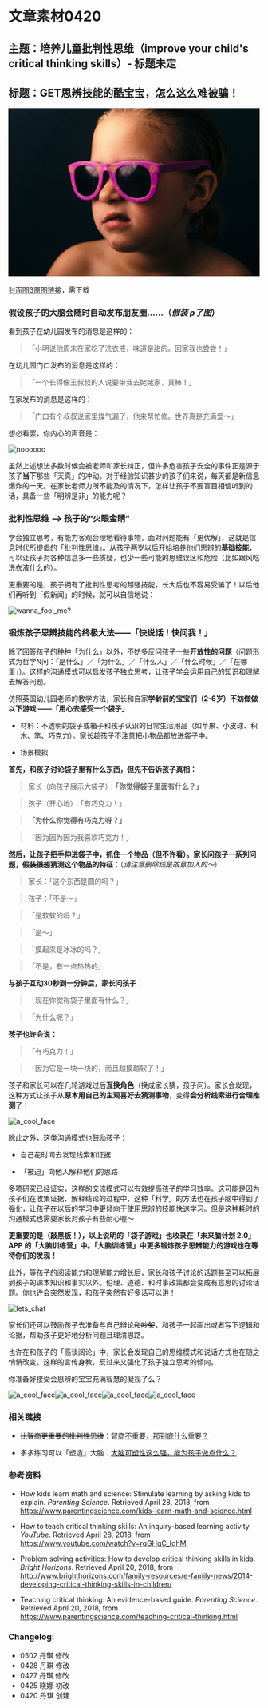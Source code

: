 # 文章素材0420


## 主题：培养儿童批判性思维（improve your child's critical thinking skills）- 标题未定


## 标题：GET思辨技能的酷宝宝，怎么这么难被骗！


![封面图3（开源图片）](cool_face2.jpg)

[封面图3原图链接](https://unsplash.com/photos/Qz_QW-_1CzA)，需下载

### **假设孩子的大脑会随时自动发布朋友圈……**（_假装 p了图_）


看到孩子在幼儿园发布的消息是这样的：


>「小明说他周末在家吃了洗衣液，味道是甜的。回家我也尝尝！」


在幼儿园门口发布的消息是这样的：


>「一个长得像王叔叔的人说要带我去姥姥家，真棒！」


在家发布的消息是这样的：


>「门口有个叔叔说家里煤气漏了，他来帮忙修。世界真是充满爱～」


想必看罢，你内心的声音是：


![noooooo](http://ws1.sinaimg.cn/large/9150e4e5gw1fbkootd84fj205604uq2s.jpg)


虽然上述想法多数时候会被老师和家长纠正，但许多危害孩子安全的事件正是源于孩子**当下**那些「天真」的冲动。对于经验知识甚少的孩子们来说，每天都是新信息爆炸的一天。在家长老师力所不能及的情况下，怎样让孩子不要盲目相信听到的话，具备一些「明辨是非」的能力呢？


### 批判性思维 --> 孩子的“火眼金睛”


学会独立思考，有能力客观合理地看待事物，面对问题能有「更优解」，这就是信息时代所提倡的「批判性思维」。从孩子两岁以后开始培养他们思辨的**基础技能**，可以让孩子对各种信息多一些质疑，也少一些可能的思维误区和危险（比如跟风吃洗衣液什么的）。


更重要的是，孩子拥有了批判性思考的超强技能，长大后也不容易受骗了！以后他们再听到「假新闻」的时候，就可以自信地说：


![wanna_fool_me?](https://ws3.sinaimg.cn/large/9150e4e5ly1fkbauxk3hyg208c08c3yl.gif)


### 锻炼孩子思辨技能的终极大法——「快说话！快问我！」


除了回答孩子的种种「为什么」以外，不妨多反问孩子一些**开放性的问题**（问题形式为哲学N问：「是什么」／「为什么」／「什么人」／「什么时候」／「在哪里」）。这样的沟通模式可以启发孩子独立思考，让孩子学会运用自己的知识和理解去解答问题。


仿照英国幼儿园老师的教学方法，家长和自家**学龄前的宝宝们（2-6岁）**不妨做做以下游戏 ——**「用心去感受一个袋子」**


+ 材料：不透明的袋子或箱子和孩子认识的日常生活用品（如苹果、小皮球、积木、笔、巧克力）。家长趁孩子不注意把小物品都放进袋子中。

+ 场景模拟

**首先，和孩子讨论袋子里有什么东西，但先不告诉孩子真相：**

> 家长（向孩子展示大袋子）：**「<kbd>你觉得</kbd>袋子里面<kbd>有什么？</kbd>」**


> 孩子（开心地）：「有巧克力！」


> **「<kbd>为什么你觉得</kbd>有巧克力呀？」**


> 「因为因为因为我喜欢巧克力！」


**然后，让孩子把手伸进袋子中，抓住一个物品（但不许看）。家长问孩子一系列问题，~~假装很想~~猜测这个物品的特征：**（_请注意删除线是故意加入的～_）


> 家长：「这个东西是圆的吗？」


> 孩子：「不是～」


> 「是软软的吗？」


> 「是～」


> 「摸起来是冰冰的吗？」


> 「不是，有一点热热的」


**与孩子互动30秒到一分钟后，家长问孩子：**


> 「现在<kbd>你觉得</kbd>袋子里面<kbd>有什么？</kbd>」


> 「<kbd>为什么呢？</kbd>」


**孩子也许会说：**


> 「有巧克力！」


> 「因为它是一块一块的，而且越摸越软了！」



孩子和家长可以在几轮游戏过后**互换角色**（换成家长猜，孩子问）。家长会发现，这种方式让孩子从**原本用自己的主观喜好去猜测事物**，变得**会分析线索进行合理推测**了！


![a_cool_face](https://ws1.sinaimg.cn/large/9150e4e5ly1fnl4mxj760j205i053a9v.jpg)


除此之外，这类沟通模式也鼓励孩子：


+ 自己花时间去发现线索和证据

+ 「被迫」向他人解释他们的思路


多项研究已经证实，这样的交流模式可以有效提高孩子的学习效率。这可能是因为孩子们在收集证据、解释结论的过程中，这种「科学」的方法也在孩子脑中得到了强化，让孩子在以后的学习中更倾向于使用思辨的技能快速学习。但是这种耗时的沟通模式也需要家长对孩子有些耐心喔～


**更重要的是（敲黑板！），以上说明的「袋子游戏」也收录在「未来脑计划 2.0」APP 的「大脑训练营」中。「大脑训练营」中更多锻炼孩子思辨能力的游戏也在等待你们的发现！**


此外，等孩子的阅读能力和理解能力增长后，家长和孩子讨论的话题甚至可以拓展到孩子的课本知识和事实以外。伦理、道德、和时事政策都会变成有意思的讨论话题。你也许会突然发现，和孩子突然有好多话可以讲！


![lets_chat](http://ws1.sinaimg.cn/large/9150e4e5ly1fkcahcri96g206o06o74g.gif)


家长们还可以鼓励孩子去准备与自己辩论~~和吵架~~，和孩子一起画出或者写下逻辑和论据，帮助孩子更好地分析问题且理清思路。


也许在和孩子的「高谈阔论」中，家长会发现自己的思维模式和说话方式也在随之悄悄改变。这样的言传身教，反过来又强化了孩子独立思考的倾向。


你准备好接受会思辨的宝宝充满智慧的凝视了么？


![a_cool_face](https://ws1.sinaimg.cn/large/9150e4e5ly1fnl4mxj760j205i053a9v.jpg)![a_cool_face](https://ws1.sinaimg.cn/large/9150e4e5ly1fnl4mxj760j205i053a9v.jpg)![a_cool_face](https://ws1.sinaimg.cn/large/9150e4e5ly1fnl4mxj760j205i053a9v.jpg)![a_cool_face](https://ws1.sinaimg.cn/large/9150e4e5ly1fnl4mxj760j205i053a9v.jpg)


### 相关链接


+ ~~比智商更重要的批判性思维~~：[智商不重要，那到底什么重要？](https://mp.weixin.qq.com/s?__biz=MzAwNzUyODQxOQ==&mid=213556094&idx=1&sn=6c674ca5638e30a44ae137596075355d&scene=4&rd2werd=1#wechat_redirect)


+ 多多练习可以「塑造」大脑：[大脑可塑性这么强，能为孩子做点什么？](https://mp.weixin.qq.com/s?__biz=MzAwNzUyODQxOQ==&mid=2651544092&idx=1&sn=0994c3d0133e43330629f2f1b0b6e2ce&scene=0#wechat_redirect&rd2werd=1#wechat_redirect)


### 参考资料
+ How kids learn math and science: Stimulate learning by asking kids to explain. _Parenting Science_. Retrieved April 28, 2018, from https://www.parentingscience.com/kids-learn-math-and-science.html

+ How to teach critical thinking skills: An inquiry-based learning activity. _YouTube_. Retrieved April 28, 2018, from https://www.youtube.com/watch?v=rqGHqC_IqhM

+ Problem solving activities: How to develop critical thinking skills in kids. _Bright Horizons_. Retrieved April 20, 2018, from http://www.brighthorizons.com/family-resources/e-family-news/2014-developing-critical-thinking-skills-in-children/

+ Teaching critical thinking: An evidence-based guide. _Parenting Science_. Retrieved April 20, 2018, from https://www.parentingscience.com/teaching-critical-thinking.html


### Changelog:

+ 0502 丹琪 修改
+ 0428 丹琪 修改
+ 0427 丹琪 修改
+ 0425 晓娜 初改
+ 0420 丹琪 创建
